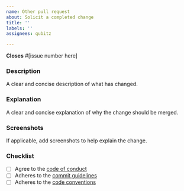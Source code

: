 ```yaml
---
name: Other pull request
about: Solicit a completed change
title: ''
labels: ''
assignees: qubitz

---
```


<!-- You can erase any parts of this template not applicable to your pull request. -->

**Closes** #[issue number here]

### **Description**

A clear and concise description of what has changed.

### **Explanation**

<!-- Applicable only if no linked issue. -->
A clear and concise explanation of why the change should be merged.

### **Screenshots**

If applicable, add screenshots to help explain the change.

### **Checklist**

* [ ] Agree to the [code of conduct]
* [ ] Adheres to the [commit guidelines]
* [ ] Adheres to the [code conventions]

[code of conduct]: /CODE_OF_CONDUCT.md
[commit guidelines]: /CONTRIBUTING.md#commit-guidelines
[code conventions]: /CODE_CONVENTIONS.md
